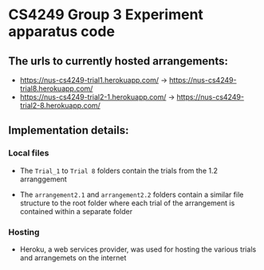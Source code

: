 # CS4249 Group 3 Experiment apparatus code
## The urls to currently hosted arrangements:
- https://nus-cs4249-trial1.herokuapp.com/ -> 
https://nus-cs4249-trial8.herokuapp.com/
- https://nus-cs4249-trial2-1.herokuapp.com/ -> https://nus-cs4249-trial2-8.herokuapp.com/

## Implementation details:

### Local files
- The `Trial_1` to `Trial 8` folders contain the trials from the 1.2 arranggement

- The `arrangement2.1` and `arrangement2.2` folders contain a similar file structure to the root folder where each trial of the arrangement is contained within a separate folder

### Hosting
- Heroku, a web services provider, was used for hosting the various trials and arrangemets on the internet

